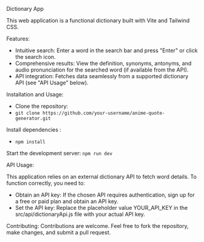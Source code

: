 Dictionary App

This web application is a functional dictionary built with Vite and Tailwind CSS.

Features:

  * Intuitive search: Enter a word in the search bar and press "Enter" or click the search icon.
  * Comprehensive results: View the definition, synonyms, antonyms, and audio pronunciation for the searched word (if available from the API).
  * API integration: Fetches data seamlessly from a supported dictionary API (see "API Usage" below).

Installation and Usage:
 -  Clone the repository:
 - `git clone https://github.com/your-username/anime-quote-generator.git`

Install dependencies :
 - `npm install`
   
Start the development server:
`npm run dev`



API Usage:

This application relies on an external dictionary API to fetch word details. To function correctly, you need to:
  *  Obtain an API key: If the chosen API requires authentication, sign up for a free or paid plan and obtain an API key.
   * Set the API key: Replace the placeholder value YOUR_API_KEY in the src/api/dictionaryApi.js file with your actual API key.


Contributing:
Contributions are welcome. Feel free to fork the repository, make changes, and submit a pull request.
